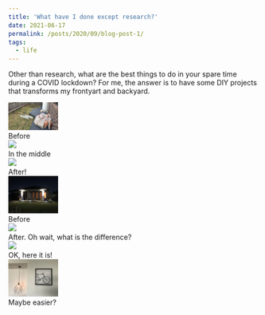 ```yaml
---
title: 'What have I done except research?'
date: 2021-06-17
permalink: /posts/2020/09/blog-post-1/
tags:
  - life
---
```


Other than research, what are the best things to do in your spare time during a COVID lockdown? For me, the answer is to have some DIY projects that transforms my frontyart and backyard.

<div id="P2">
    <img src="/images/life/P2.jpg" width="100px">
    <div class="caption">Before</div>
    <img src="/images/life/P2A.jpg" width="100px">
    <div class="caption">In the middle</div>
    <img src="/images/life/P2B.jpg" width="100px">
    <div class="caption">After!</div>
</div>

<div id="P1">
    <img src="/images/life/P1.jpg" width="100px">
    <div class="caption">Before</div>
    <img src="/images/life/P1A.jpg" width="100px">
    <div class="caption">After. Oh wait, what is the difference?</div>
    <img src="/images/life/P1B.jpg" width="100px">
    <div class="caption">OK, here it is!</div>
</div>

<div id="P0">
    <img src="/images/life/P0.jpg" width="100px">
    <div class="caption">Maybe easier?</div>
</div>